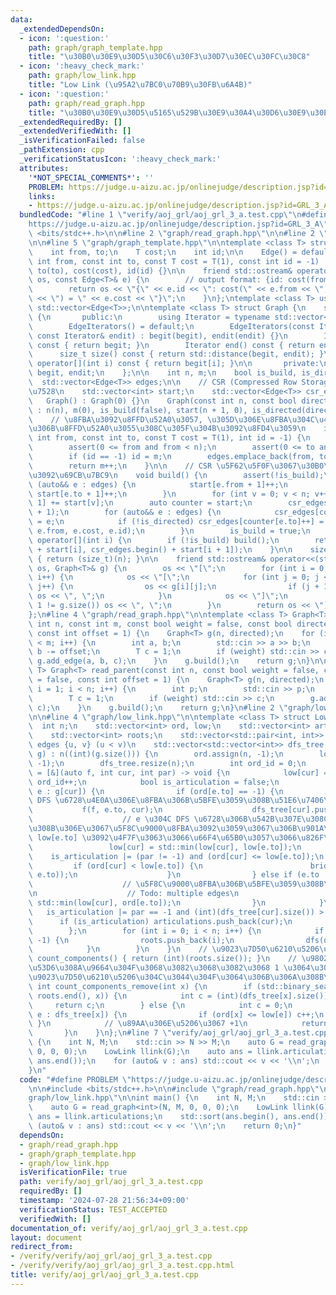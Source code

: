```yaml
---
data:
  _extendedDependsOn:
  - icon: ':question:'
    path: graph/graph_template.hpp
    title: "\u30B0\u30E9\u30D5\u30C6\u30F3\u30D7\u30EC\u30FC\u30C8"
  - icon: ':heavy_check_mark:'
    path: graph/low_link.hpp
    title: "Low Link (\u95A2\u7BC0\u70B9\u30FB\u6A4B)"
  - icon: ':question:'
    path: graph/read_graph.hpp
    title: "\u30B0\u30E9\u30D5\u5165\u529B\u30E9\u30A4\u30D6\u30E9\u30EA"
  _extendedRequiredBy: []
  _extendedVerifiedWith: []
  _isVerificationFailed: false
  _pathExtension: cpp
  _verificationStatusIcon: ':heavy_check_mark:'
  attributes:
    '*NOT_SPECIAL_COMMENTS*': ''
    PROBLEM: https://judge.u-aizu.ac.jp/onlinejudge/description.jsp?id=GRL_3_A
    links:
    - https://judge.u-aizu.ac.jp/onlinejudge/description.jsp?id=GRL_3_A
  bundledCode: "#line 1 \"verify/aoj_grl/aoj_grl_3_a.test.cpp\"\n#define PROBLEM \"\
    https://judge.u-aizu.ac.jp/onlinejudge/description.jsp?id=GRL_3_A\"\n\n#include\
    \ <bits/stdc++.h>\n\n#line 2 \"graph/read_graph.hpp\"\n\n#line 2 \"graph/graph_template.hpp\"\
    \n\n#line 5 \"graph/graph_template.hpp\"\n\ntemplate <class T> struct Edge {\n\
    \    int from, to;\n    T cost;\n    int id;\n\n    Edge() = default;\n    Edge(const\
    \ int from, const int to, const T cost = T(1), const int id = -1) : from(from),\
    \ to(to), cost(cost), id(id) {}\n\n    friend std::ostream& operator<<(std::ostream&\
    \ os, const Edge<T>& e) {\n        // output format: {id: cost(from, to) = cost}\n\
    \        return os << \"{\" << e.id << \": cost(\" << e.from << \", \" << e.to\
    \ << \") = \" << e.cost << \"}\";\n    }\n};\ntemplate <class T> using Edges =\
    \ std::vector<Edge<T>>;\n\ntemplate <class T> struct Graph {\n    struct EdgeIterators\
    \ {\n       public:\n        using Iterator = typename std::vector<Edge<T>>::iterator;\n\
    \        EdgeIterators() = default;\n        EdgeIterators(const Iterator& begit,\
    \ const Iterator& endit) : begit(begit), endit(endit) {}\n        Iterator begin()\
    \ const { return begit; }\n        Iterator end() const { return endit; }\n  \
    \      size_t size() const { return std::distance(begit, endit); }\n        Edge<T>&\
    \ operator[](int i) const { return begit[i]; }\n\n       private:\n        Iterator\
    \ begit, endit;\n    };\n\n    int n, m;\n    bool is_build, is_directed;\n  \
    \  std::vector<Edge<T>> edges;\n\n    // CSR (Compressed Row Storage) \u5F62\u5F0F\
    \u7528\n    std::vector<int> start;\n    std::vector<Edge<T>> csr_edges;\n\n \
    \   Graph() : Graph(0) {}\n    Graph(const int n, const bool directed = false)\
    \ : n(n), m(0), is_build(false), start(n + 1, 0), is_directed(directed) {}\n\n\
    \    // \u8FBA\u3092\u8FFD\u52A0\u3057, \u305D\u306E\u8FBA\u304C\u4F55\u756A\u76EE\
    \u306B\u8FFD\u52A0\u3055\u308C\u305F\u304B\u3092\u8FD4\u3059\n    int add_edge(const\
    \ int from, const int to, const T cost = T(1), int id = -1) {\n        assert(!is_build);\n\
    \        assert(0 <= from and from < n);\n        assert(0 <= to and to < n);\n\
    \        if (id == -1) id = m;\n        edges.emplace_back(from, to, cost, id);\n\
    \        return m++;\n    }\n\n    // CSR \u5F62\u5F0F\u3067\u30B0\u30E9\u30D5\
    \u3092\u69CB\u7BC9\n    void build() {\n        assert(!is_build);\n        for\
    \ (auto&& e : edges) {\n            start[e.from + 1]++;\n            if (!is_directed)\
    \ start[e.to + 1]++;\n        }\n        for (int v = 0; v < n; v++) start[v +\
    \ 1] += start[v];\n        auto counter = start;\n        csr_edges.resize(start.back()\
    \ + 1);\n        for (auto&& e : edges) {\n            csr_edges[counter[e.from]++]\
    \ = e;\n            if (!is_directed) csr_edges[counter[e.to]++] = Edge(e.to,\
    \ e.from, e.cost, e.id);\n        }\n        is_build = true;\n    }\n\n    EdgeIterators\
    \ operator[](int i) {\n        if (!is_build) build();\n        return EdgeIterators(csr_edges.begin()\
    \ + start[i], csr_edges.begin() + start[i + 1]);\n    }\n\n    size_t size() const\
    \ { return (size_t)(n); }\n\n    friend std::ostream& operator<<(std::ostream&\
    \ os, Graph<T>& g) {\n        os << \"[\";\n        for (int i = 0; i < g.size();\
    \ i++) {\n            os << \"[\";\n            for (int j = 0; j < g[i].size();\
    \ j++) {\n                os << g[i][j];\n                if (j + 1 != g[i].size())\
    \ os << \", \";\n            }\n            os << \"]\";\n            if (i +\
    \ 1 != g.size()) os << \", \";\n        }\n        return os << \"]\";\n    }\n\
    };\n#line 4 \"graph/read_graph.hpp\"\n\ntemplate <class T> Graph<T> read_graph(const\
    \ int n, const int m, const bool weight = false, const bool directed = false,\
    \ const int offset = 1) {\n    Graph<T> g(n, directed);\n    for (int i = 0; i\
    \ < m; i++) {\n        int a, b;\n        std::cin >> a >> b;\n        a -= offset,\
    \ b -= offset;\n        T c = 1;\n        if (weight) std::cin >> c;\n       \
    \ g.add_edge(a, b, c);\n    }\n    g.build();\n    return g;\n}\n\ntemplate <class\
    \ T> Graph<T> read_parent(const int n, const bool weight = false, const bool directed\
    \ = false, const int offset = 1) {\n    Graph<T> g(n, directed);\n    for (int\
    \ i = 1; i < n; i++) {\n        int p;\n        std::cin >> p;\n        p -= offset;\n\
    \        T c = 1;\n        if (weight) std::cin >> c;\n        g.add_edge(p, i,\
    \ c);\n    }\n    g.build();\n    return g;\n}\n#line 2 \"graph/low_link.hpp\"\
    \n\n#line 4 \"graph/low_link.hpp\"\n\ntemplate <class T> struct LowLink {\n  \
    \  int n;\n    std::vector<int> ord, low;\n    std::vector<int> articulations;\n\
    \    std::vector<int> roots;\n    std::vector<std::pair<int, int>> bridges;  //\
    \ edges {u, v} (u < v)\n    std::vector<std::vector<int>> dfs_tree;\n\n    LowLink(Graph<T>&\
    \ g) : n((int)(g.size())) {\n        ord.assign(n, -1);\n        low.assign(n,\
    \ -1);\n        dfs_tree.resize(n);\n        int ord_id = 0;\n        auto dfs\
    \ = [&](auto f, int cur, int par) -> void {\n            low[cur] = ord[cur] =\
    \ ord_id++;\n            bool is_articulation = false;\n            for (auto&\
    \ e : g[cur]) {\n                if (ord[e.to] == -1) {\n                    //\
    \ DFS \u6728\u4E0A\u306E\u8FBA\u306B\u5BFE\u3059\u308B\u51E6\u7406\n         \
    \           f(f, e.to, cur);\n                    dfs_tree[cur].push_back(e.to);\n\
    \                    // e \u304C DFS \u6728\u306B\u542B\u307E\u308C\u3066\u3044\
    \u308B\u306E\u3067\u5F8C\u9000\u8FBA\u3092\u3059\u3067\u306B\u901A\u3063\u305F\
    \ low[e.to] \u3092\u4F7F\u3063\u3066\u66F4\u65B0\u3057\u3066\u826F\u3044\n   \
    \                 low[cur] = std::min(low[cur], low[e.to]);\n                \
    \    is_articulation |= (par != -1) and (ord[cur] <= low[e.to]);\n           \
    \         if (ord[cur] < low[e.to]) {\n                        bridges.emplace_back(std::minmax(cur,\
    \ e.to));\n                    }\n                } else if (e.to != par) {\n\
    \                    // \u5F8C\u9000\u8FBA\u306B\u5BFE\u3059\u308B\u51E6\u7406\
    \n                    // Todo: multiple edges\n                    low[cur] =\
    \ std::min(low[cur], ord[e.to]);\n                }\n            }\n         \
    \   is_articulation |= par == -1 and (int)(dfs_tree[cur].size()) > 1;\n      \
    \      if (is_articulation) articulations.push_back(cur);\n            return;\n\
    \        };\n        for (int i = 0; i < n; i++) {\n            if (ord[i] ==\
    \ -1) {\n                roots.push_back(i);\n                dfs(dfs, i, -1);\n\
    \            }\n        }\n    }\n    // \u9023\u7D50\u6210\u5206\u6570\n    int\
    \ count_components() { return (int)(roots.size()); }\n    // \u9802\u70B9 x \u3092\
    \u53D6\u308A\u9664\u304F\u3068\u3082\u3068\u3082\u3068 1 \u3064\u3060\u3063\u305F\
    \u9023\u7D50\u6210\u5206\u304C\u3044\u304F\u3064\u306B\u306A\u308B\u304B\n   \
    \ int count_components_remove(int x) {\n        if (std::binary_search(roots.begin(),\
    \ roots.end(), x)) {\n            int c = (int)(dfs_tree[x].size());\n       \
    \     return c;\n        } else {\n            int c = 0;\n            for (auto&\
    \ e : dfs_tree[x]) {\n                if (ord[x] <= low[e]) c++;\n           \
    \ }\n            // \u89AA\u306E\u5206\u3067 +1\n            return c + 1;\n \
    \       }\n    }\n};\n#line 7 \"verify/aoj_grl/aoj_grl_3_a.test.cpp\"\n\nint main()\
    \ {\n    int N, M;\n    std::cin >> N >> M;\n    auto G = read_graph<int>(N, M,\
    \ 0, 0, 0);\n    LowLink llink(G);\n    auto ans = llink.articulations;\n    std::sort(ans.begin(),\
    \ ans.end());\n    for (auto& v : ans) std::cout << v << '\\n';\n    return 0;\n\
    }\n"
  code: "#define PROBLEM \"https://judge.u-aizu.ac.jp/onlinejudge/description.jsp?id=GRL_3_A\"\
    \n\n#include <bits/stdc++.h>\n\n#include \"graph/read_graph.hpp\"\n#include \"\
    graph/low_link.hpp\"\n\nint main() {\n    int N, M;\n    std::cin >> N >> M;\n\
    \    auto G = read_graph<int>(N, M, 0, 0, 0);\n    LowLink llink(G);\n    auto\
    \ ans = llink.articulations;\n    std::sort(ans.begin(), ans.end());\n    for\
    \ (auto& v : ans) std::cout << v << '\\n';\n    return 0;\n}"
  dependsOn:
  - graph/read_graph.hpp
  - graph/graph_template.hpp
  - graph/low_link.hpp
  isVerificationFile: true
  path: verify/aoj_grl/aoj_grl_3_a.test.cpp
  requiredBy: []
  timestamp: '2024-07-28 21:56:34+09:00'
  verificationStatus: TEST_ACCEPTED
  verifiedWith: []
documentation_of: verify/aoj_grl/aoj_grl_3_a.test.cpp
layout: document
redirect_from:
- /verify/verify/aoj_grl/aoj_grl_3_a.test.cpp
- /verify/verify/aoj_grl/aoj_grl_3_a.test.cpp.html
title: verify/aoj_grl/aoj_grl_3_a.test.cpp
---
```

